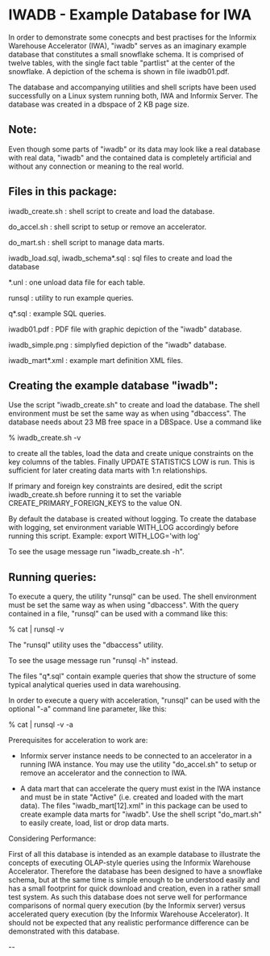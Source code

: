 IWADB - Example Database for IWA
================================

In order to demonstrate some conecpts and best practises for the
Informix Warehouse Accelerator (IWA), "iwadb" serves as an imaginary
example database that constitutes a small snowflake schema. It is
comprised of twelve tables, with the single fact table "partlist"
at the center of the snowflake. A depiction of the schema is shown
in file iwadb01.pdf.

The database and accompanying utilities and shell scripts have been
used successfully on a Linux system running both, IWA and Informix
Server. The database was created in a dbspace of 2 KB page size.


Note:
-----
  Even though some parts of "iwadb" or its data may look like a real
  database with real data, "iwadb" and the contained data is completely
  artificial and without any connection or meaning to the real world.


Files in this package:
----------------------

iwadb_create.sh   : shell script to create and load the database.

do_accel.sh       : shell script to setup or remove an accelerator.

do_mart.sh        : shell script to manage data marts.

iwadb_load.sql,
iwadb_schema*.sql : sql files to create and load the database

*.unl             : one unload data file for each table.

runsql            : utility to run example queries.

q*.sql            : example SQL queries.

iwadb01.pdf       : PDF file with graphic depiction of the "iwadb" database.

iwadb_simple.png  : simplyfied depiction of the "iwadb" database.

iwadb_mart*.xml   : example mart definition XML files.


Creating the example database "iwadb":
--------------------------------------

Use the script "iwadb_create.sh" to create and load the
database. The shell environment must be set the same way as when
using "dbaccess". The database needs about 23 MB free space in a
DBSpace. Use a command like

  % iwadb_create.sh <database> <dbspace> -v

to create all the tables, load the data and create unique constraints
on the key columns of the tables. Finally UPDATE STATISTICS LOW
is run.  This is sufficient for later creating data marts with 1:n
relationships.

If primary and foreign key constraints are desired, edit the
script iwadb_create.sh before running it to set the variable
CREATE_PRIMARY_FOREIGN_KEYS to the value ON.

By default the database is created without logging. To create the
database with logging, set environment variable WITH_LOG accordingly
before running this script. Example:
  export WITH_LOG='with log'

To see the usage message run "iwadb_create.sh -h".


Running queries:
----------------

To execute a query, the utility "runsql" can be used. The shell
environment must be set the same way as when using "dbaccess".
With the query contained in a file, "runsql" can be used with a
command like this:

  % cat <sql file> | runsql -v

The "runsql" utility uses the "dbaccess" utility.

To see the usage message run "runsql -h" instead.

The files "q*.sql" contain example queries that show the structure
of some typical analytical queries used in data warehousing.

In order to execute a query with acceleration, "runsql" can be used
with the optional "-a" command line parameter, like this:

  % cat <sql file> | runsql -v -a

Prerequisites for acceleration to work are:

  - Informix server instance needs to be connected to an accelerator
    in a running IWA instance. You may use the utility "do_accel.sh"
    to setup or remove an accelerator and the connection to IWA.

  - A data mart that can accelerate the query must exist in the IWA
    instance and must be in state "Active" (i.e. created and loaded
    with the mart data). The files "iwadb_mart[12].xml" in this package
    can be used to create example data marts for "iwadb".
    Use the shell script "do_mart.sh" to easily create, load, list
    or drop data marts.


Considering Performance:

  First of all this database is intended as an example database to
  illustrate the concepts of executing OLAP-style queries using the
  Informix Warehouse Accelerator. Therefore the database has been
  designed to have a snowflake schema, but at the same time is simple
  enough to be understood easily and has a small footprint for quick
  download and creation, even in a rather small test system. As such
  this database does not serve well for performance comparisons of
  normal query execution (by the Informix server) versus accelerated
  query execution (by the Informix Warehouse Accelerator). It should
  not be expected that any realistic performance difference can be
  demonstrated with this database.

--
